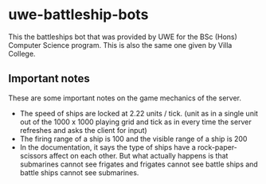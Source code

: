 # uwe-battleship-bots
This the battleships bot that was provided by UWE for the BSc (Hons) Computer Science program. This is also the same one given by Villa College.

## Important notes
These are some important notes on the game mechanics of the server.

- The speed of ships are locked at 2.22 units / tick. (unit as in a single unit out of the 1000 x 1000 playing grid and tick as in every time the server refreshes and asks the client for input)
- The firing range of a ship is 100 and the visible range of a ship is 200
- In the documentation, it says the type of ships have a rock-paper-scissors affect on each other. But what actually happens is that submarines cannot see frigates and frigates cannot see battle ships and battle ships cannot see submarines.
